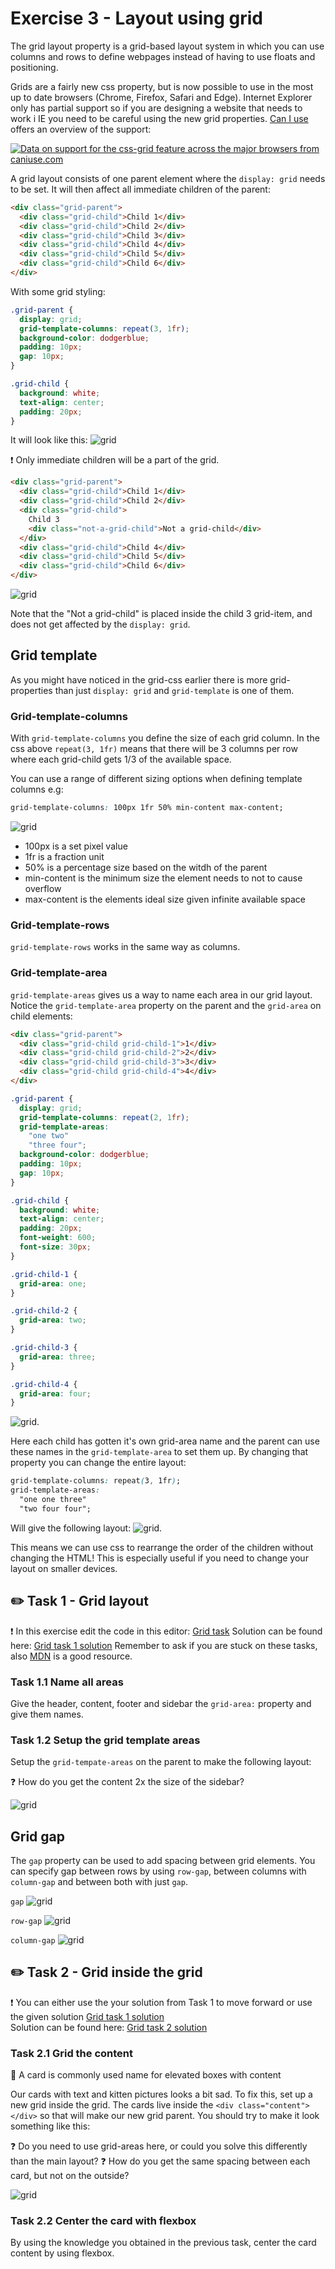 # Exercise 3 - Layout using grid

The grid layout property is a grid-based layout system in which you can use columns and rows to define webpages instead of having to use floats and positioning.

Grids are a fairly new css property, but is now possible to use in the most up to date browsers (Chrome, Firefox, Safari and Edge). Internet Explorer only has partial support so if you are designing a website that needs to work i IE you need to be careful using the new grid properties. [Can I use](https://caniuse.com/) offers an overview of the support:

<a href="http://caniuse.com/#feat=css-grid">
<picture>
<source type="image/webp" srcset="https://caniuse.bitsofco.de/image/css-grid.webp">
<img src="https://caniuse.bitsofco.de/image/css-grid.png" alt="Data on support for the css-grid feature across the major browsers from caniuse.com">
</picture>
</a>

A grid layout consists of one parent element where the `display: grid` needs to be set. It will then affect all immediate children of the parent:

```html
<div class="grid-parent">
  <div class="grid-child">Child 1</div>
  <div class="grid-child">Child 2</div>
  <div class="grid-child">Child 3</div>
  <div class="grid-child">Child 4</div>
  <div class="grid-child">Child 5</div>
  <div class="grid-child">Child 6</div>
</div>
```

With some grid styling:

```css
.grid-parent {
  display: grid;
  grid-template-columns: repeat(3, 1fr);
  background-color: dodgerblue;
  padding: 10px;
  gap: 10px;
}

.grid-child {
  background: white;
  text-align: center;
  padding: 20px;
}
```

It will look like this:
![grid](images/grid.jpg)

:exclamation: Only immediate children will be a part of the grid.

```html
<div class="grid-parent">
  <div class="grid-child">Child 1</div>
  <div class="grid-child">Child 2</div>
  <div class="grid-child">
    Child 3
    <div class="not-a-grid-child">Not a grid-child</div>
  </div>
  <div class="grid-child">Child 4</div>
  <div class="grid-child">Child 5</div>
  <div class="grid-child">Child 6</div>
</div>
```

![grid](images/grid-not-child.jpg)

Note that the "Not a grid-child" is placed inside the child 3 grid-item, and does not get affected by the `display: grid`.

## Grid template

As you might have noticed in the grid-css earlier there is more grid-properties than just `display: grid` and `grid-template` is one of them.

### Grid-template-columns

With `grid-template-columns` you define the size of each grid column. In the css above `repeat(3, 1fr)` means that there will be 3 columns per row where each grid-child gets 1/3 of the available space.

You can use a range of different sizing options when defining template columns e.g:

```css
grid-template-columns: 100px 1fr 50% min-content max-content;
```

![grid](images/sizing.jpg)

- 100px is a set pixel value
- 1fr is a fraction unit
- 50% is a percentage size based on the witdh of the parent
- min-content is the minimum size the element needs to not to cause overflow
- max-content is the elements ideal size given infinite available space

### Grid-template-rows

`grid-template-rows` works in the same way as columns.

### Grid-template-area

`grid-template-areas` gives us a way to name each area in our grid layout. Notice the `grid-template-area` property on the parent and the `grid-area` on child elements:

```html
<div class="grid-parent">
  <div class="grid-child grid-child-1">1</div>
  <div class="grid-child grid-child-2">2</div>
  <div class="grid-child grid-child-3">3</div>
  <div class="grid-child grid-child-4">4</div>
</div>
```

```css
.grid-parent {
  display: grid;
  grid-template-columns: repeat(2, 1fr);
  grid-template-areas:
    "one two"
    "three four";
  background-color: dodgerblue;
  padding: 10px;
  gap: 10px;
}

.grid-child {
  background: white;
  text-align: center;
  padding: 20px;
  font-weight: 600;
  font-size: 30px;
}

.grid-child-1 {
  grid-area: one;
}

.grid-child-2 {
  grid-area: two;
}

.grid-child-3 {
  grid-area: three;
}

.grid-child-4 {
  grid-area: four;
}
```

![grid](images/grid-area-1.jpg).

Here each child has gotten it's own grid-area name and the parent can use these names in the `grid-template-area` to set them up. By changing that property you can change the entire layout:

```css
grid-template-columns: repeat(3, 1fr);
grid-template-areas:
  "one one three"
  "two four four";
```

Will give the following layout:
![grid](images/grid-area-51.jpg).

This means we can use css to rearrange the order of the children without changing the HTML! This is especially useful if you need to change your layout on smaller devices.

## :pencil2: Task 1 - Grid layout

:exclamation: In this exercise edit the code in this editor: [Grid task](https://codepen.io/grynag/pen/XWWBWww)
Solution can be found here: [Grid task 1 solution](https://codepen.io/grynag/pen/abbjzYZ)
Remember to ask if you are stuck on these tasks, also [MDN](https://developer.mozilla.org/en-US/docs/Web/CSS) is a good resource.

### Task 1.1 Name all areas

Give the header, content, footer and sidebar the `grid-area:` property and give them names.

### Task 1.2 Setup the grid template areas

Setup the `grid-tempate-areas` on the parent to make the following layout:

:question: How do you get the content 2x the size of the sidebar?

![grid](images/layout.png)

## Grid gap

The `gap` property can be used to add spacing between grid elements. You can specify gap between rows by using `row-gap`, between columns with `column-gap` and between both with just `gap`.

`gap`
![grid](images/gap.jpg)

`row-gap`
![grid](images/row-gap.jpg)

`column-gap`
![grid](images/column-gap.jpg)

## :pencil2: Task 2 - Grid inside the grid

:exclamation: You can either use the your solution from Task 1 to move forward or use the given solution [Grid task 1 solution](https://codepen.io/grynag/pen/BaaPyxO)  
Solution can be found here: [Grid task 2 solution](https://codepen.io/taranger/pen/drjYGq)

### Task 2.1 Grid the content

:book: A card is commonly used name for elevated boxes with content

Our cards with text and kitten pictures looks a bit sad. To fix this, set up a new grid inside the grid.
The cards live inside the `<div class="content"></div>` so that will make our new grid parent. You should try to make it look something like this:

:question: Do you need to use grid-areas here, or could you solve this differently than the main layout?
:question: How do you get the same spacing between each card, but not on the outside?

![grid](images/grid-cards.jpg)

### Task 2.2 Center the card with flexbox

By using the knowledge you obtained in the previous task, center the card content by using flexbox.
